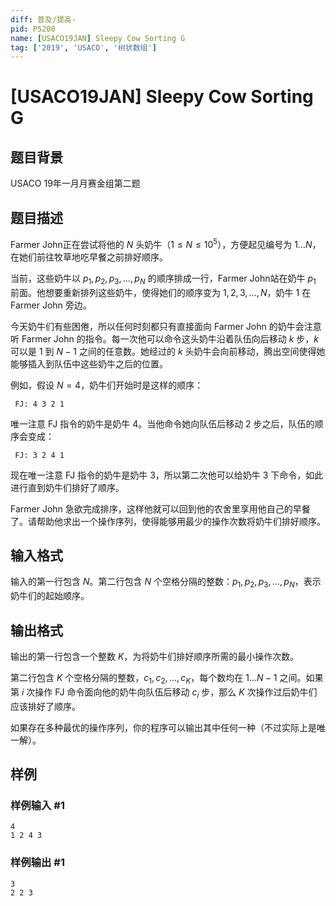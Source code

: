 ```yaml
---
diff: 普及/提高-
pid: P5200
name: [USACO19JAN] Sleepy Cow Sorting G
tag: ['2019', 'USACO', '树状数组']
---
```

# [USACO19JAN] Sleepy Cow Sorting G
## 题目背景

USACO 19年一月月赛金组第二题
## 题目描述

Farmer John正在尝试将他的 $N$ 头奶牛（$1\le N\le 10^5$），方便起见编号为 $1\ldots N$，在她们前往牧草地吃早餐之前排好顺序。

当前，这些奶牛以 $p_1,p_2,p_3,\ldots,p_N$ 的顺序排成一行，Farmer John站在奶牛 $p_1$ 前面。他想要重新排列这些奶牛，使得她们的顺序变为 $1,2,3,\ldots,N$，奶牛 $1$ 在 Farmer John 旁边。

今天奶牛们有些困倦，所以任何时刻都只有直接面向 Farmer John 的奶牛会注意听 Farmer John 的指令。每一次他可以命令这头奶牛沿着队伍向后移动 $k$ 步，$k$ 可以是 $1$ 到 $N−1$ 之间的任意数。她经过的 $k$ 头奶牛会向前移动，腾出空间使得她能够插入到队伍中这些奶牛之后的位置。

例如，假设 $N=4$，奶牛们开始时是这样的顺序：

```plain
 FJ: 4 3 2 1
```

唯一注意 FJ 指令的奶牛是奶牛 $4$。当他命令她向队伍后移动 $2$ 步之后，队伍的顺序会变成：

```plain
 FJ: 3 2 4 1 
```

现在唯一注意 FJ 指令的奶牛是奶牛 $3$，所以第二次他可以给奶牛 $3$ 下命令，如此进行直到奶牛们排好了顺序。

Farmer John 急欲完成排序，这样他就可以回到他的农舍里享用他自己的早餐了。请帮助他求出一个操作序列，使得能够用最少的操作次数将奶牛们排好顺序。
## 输入格式

输入的第一行包含 $N$。第二行包含 $N$ 个空格分隔的整数：$p_1,p_2,p_3,\ldots,p_N$，表示奶牛们的起始顺序。
## 输出格式

输出的第一行包含一个整数 $K$，为将奶牛们排好顺序所需的最小操作次数。

第二行包含 $K$ 个空格分隔的整数，$c_1,c_2,\ldots,c_K$，每个数均在 $1\ldots N−1$ 之间。如果第 $i$ 次操作 FJ 命令面向他的奶牛向队伍后移动 $c_i$ 步，那么 $K$ 次操作过后奶牛们应该排好了顺序。

如果存在多种最优的操作序列，你的程序可以输出其中任何一种（不过实际上是唯一解）。
## 样例

### 样例输入 #1
```
4
1 2 4 3
```
### 样例输出 #1
```
3
2 2 3
```

